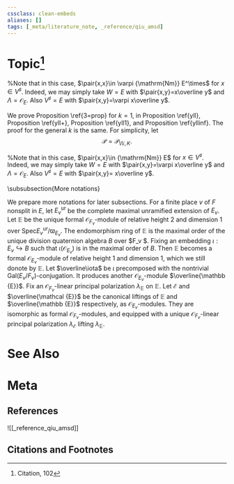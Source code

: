 ```yaml
---
cssclass: clean-embeds
aliases: []
tags: [_meta/literature_note, _reference/qiu_amsd]
---
```

# Topic[^1]

  





%Note that in this case, $\pair{x,x}\in \varpi {\mathrm{Nm}} E^\times$ for $x\in V^\sharp$.  Indeed, we may simply take $W=E$ with $\pair{x,y}=x\overline y$ and $\Lambda={\mathcal {O}}_E.$   Also $V^\sharp=E$ with  $\pair{x,y}=\varpi x\overline y$.

We   prove Proposition \ref{3=prop}  for $k=1$,
in Proposition \ref{yll},
Proposition \ref{yll+},
Proposition \ref{yll1}, and 
Proposition \ref{yllinf}.
The proof for the general $k$ is the same.
For simplicity,  let $${\mathcal {P}}={\mathcal {P}}_{ {\mathbb {W}},K}.$$


%Note that in this case, $\pair{x,x}\in {\mathrm{Nm}} E$ for $x\in V^\sharp$. Indeed, we may simply take $W=E$ with $\pair{x,y}=\varpi x\overline y$ and $\Lambda={\mathcal {O}}_E.$  Also $V^\sharp=E$ with $\pair{x,y}=  x\overline y$.




\subsubsection{More notations}

We prepare more notations for later subsections. 
For  a finite place   $v$ of $F$  nonsplit in $E$,   let   $E_v^{\mathrm{ur}}$ be the complete maximal unramified extension of   $E_v$.  
Let ${\mathbb {E}}$ be  the unique formal ${\mathcal {O}}_{F_v}$-module of relative height $2$ and dimension 1 over ${\mathrm{Spec}} E_v^{\mathrm{ur}}/\varpi_{E_v}$. 
The endomorphism ring of ${\mathbb {E}}$ is  the maximal order
of the unique  division quaternion algebra $B$ over $F_v $.  Fixing an embedding $\iota:  E_v \hookrightarrow B$  such that $\iota( {\mathcal {O}}_{E_v})$ is in the maximal order
of $B$. Then 
${\mathbb {E}}$ becomes a formal ${\mathcal {O}}_{E_v}$-module of relative height $1$ and dimension 1, which we still donote by ${\mathbb {E}}$. Let $\overline\iota$ be  $\iota$ precomposed with the nontrivial ${\mathrm{Gal}}(E_v/{F_v})$-conjugation. 
It produces another ${\mathcal {O}}_{E_v}$-module  $\overline{\mathbb {E}}$.
Fix an ${\mathcal {O}}_{F_v}$-linear principal polarization $\lambda_{{\mathbb {E}}}$ on  ${\mathbb {E}}$.
Let ${\mathcal {E}}$ and $\overline{\mathcal {E}}$ be the canonical liftings of ${\mathbb {E}}$ and $\overline{\mathbb {E}}$ respectively, as ${\mathcal {O}}_{E_v}$-modules. They are isomorphic as formal ${\mathcal {O}}_{F_v}$-modules, and equipped with a unique 
${\mathcal {O}}_{F_v}$-linear principal polarization $\lambda_{\mathcal {E}}$ lifting $\lambda_{{\mathbb {E}}}$.




# See Also

# Meta
## References
![[_reference_qiu_amsd]]


## Citations and Footnotes
[^1]: Citation, 102